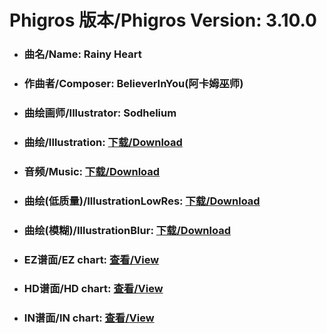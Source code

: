 
# Phigros 版本/Phigros Version:  3.10.0

- ### __曲名/Name:  Rainy Heart__

- ### __作曲者/Composer:  BelieverInYou(阿卡姆巫师)__

- ### __曲绘画师/Illustrator:  Sodhelium__

- ### __曲绘/Illustration:  [下载/Download](https://github.com/Po6647A/WebAssests/releases/download/3.10.0/1133.png)__

- ### __音频/Music:  [下载/Download](https://github.com/Po6647A/WebAssests/releases/download/3.10.0/1823.ogg)__

- ### __曲绘(低质量)/IllustrationLowRes:  [下载/Download](https://github.com/Po6647A/WebAssests/releases/download/3.10.0/1625.png)__

- ### __曲绘(模糊)/IllustrationBlur:  [下载/Download](https://github.com/Po6647A/WebAssests/releases/download/3.10.0/0)__


- ### __EZ谱面/EZ chart:  [查看/View](./EZ.json/index.html)__

- ### __HD谱面/HD chart:  [查看/View](./HD.json/index.html)__

- ### __IN谱面/IN chart:  [查看/View](./IN.json/index.html)__
